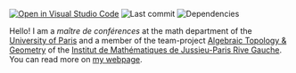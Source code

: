 [![Open in Visual Studio Code](https://open.vscode.dev/badges/open-in-vscode.svg)](https://open.vscode.dev/nidrissi/nidrissi)
![Last commit](https://img.shields.io/github/last-commit/nidrissi/nidrissi)
![Dependencies](https://img.shields.io/david/nidrissi/nidrissi)

Hello!
I am a _maître de conférences_ at the math department of the [University of Paris](https://u-paris.fr) and a member of the team-project [Algebraic Topology & Geometry](https://www.imj-prg.fr/tga/) of the [Institut de Mathématiques de Jussieu-Paris Rive Gauche](https://www.imj-prg.fr).
You can read more on [my webpage](https://idrissi.eu).
